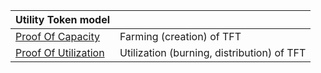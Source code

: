 | Utility Token model                          |                                            |
| -------------------------------------------- | ------------------------------------------ |
| [Proof Of Capacity](proof_of_capacity)       | Farming (creation) of TFT                  |
| [Proof Of Utilization](proof_of_utilization) | Utilization (burning, distribution) of TFT |